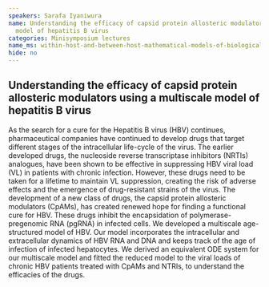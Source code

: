 ```yaml
---
speakers: Sarafa Iyaniwura
name: Understanding the efficacy of capsid protein allosteric modulators using a multiscale
  model of hepatitis B virus
categories: Minisymposium lectures
name_ms: within-host-and-between-host-mathematical-models-of-biological-dynamics
hide: no
---
```


## Understanding the efficacy of capsid protein allosteric modulators using a multiscale model of hepatitis B virus

As the search for a cure for the Hepatitis B virus (HBV) continues, pharmaceutical companies have continued to develop drugs that target different stages of the intracellular life-cycle of the
virus. The earlier developed drugs, the nucleoside reverse transcriptase inhibitors (NRTIs) analogues, have been shown to be effective in suppressing HBV viral load (VL) in patients with chronic infection. However, these drugs need to be taken for a lifetime to maintain VL suppression, creating the risk of adverse effects and the emergence of drug-resistant strains of the virus. The development of a new class of drugs, the capsid protein allosteric modulators (CpAMs), has created renewed hope for finding a functional cure for HBV. These drugs inhibit the encapsidation of polymerase-pregenomic RNA (pgRNA) in infected cells. We developed a multiscale age-structured model of HBV. Our model incorporates the intracellular and extracellular dynamics of HBV RNA and DNA and keeps track of the age of infection of infected hepatocytes. We derived an equivalent ODE system for our multiscale model and fitted the reduced model to the viral loads of chronic HBV patients treated with CpAMs and NTRIs, to understand the efficacies of the drugs.


